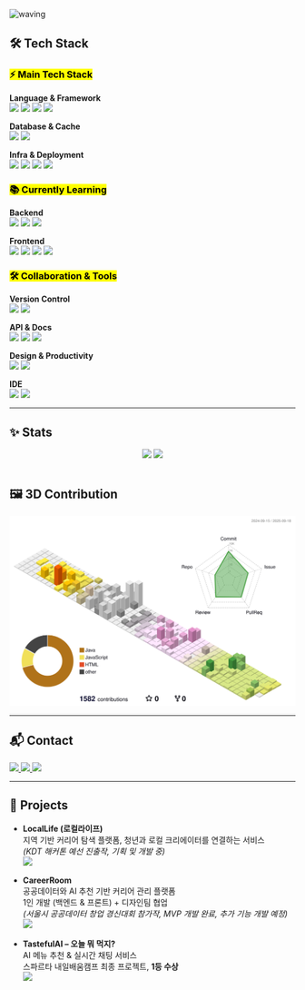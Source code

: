 <!--Title-->
![waving](https://capsule-render.vercel.app/api?type=waving&height=200&text=JIYOON&fontAlign=50&fontAlignY=40&color=gradient)

## 🛠 Tech Stack

<!-- Main Tech Stack -->
<h3 align="left"><mark> ⚡ Main Tech Stack </mark></h3>

**Language & Framework**  
<img src="https://img.shields.io/badge/Java-007396?style=for-the-badge&logo=java&logoColor=white"/>
<img src="https://img.shields.io/badge/SpringBoot-6DB33F?style=for-the-badge&logo=springboot&logoColor=white"/>
<img src="https://img.shields.io/badge/SpringSecurity-6DB33F?style=for-the-badge&logo=springsecurity&logoColor=white"/>
<img src="https://img.shields.io/badge/JPA/Hibernate-59666C?style=for-the-badge&logo=hibernate&logoColor=white"/>

**Database & Cache**  
<img src="https://img.shields.io/badge/MySQL-4479A1?style=for-the-badge&logo=mysql&logoColor=white"/>
<img src="https://img.shields.io/badge/Redis-DC382D?style=for-the-badge&logo=redis&logoColor=white"/>

**Infra & Deployment**  
<img src="https://img.shields.io/badge/AWS-232F3E?style=for-the-badge&logo=amazonaws&logoColor=white"/>
<img src="https://img.shields.io/badge/Vercel-000000?style=for-the-badge&logo=vercel&logoColor=white"/>
<img src="https://img.shields.io/badge/Docker-2496ED?style=for-the-badge&logo=docker&logoColor=white"/>
<img src="https://img.shields.io/badge/GitHub Actions-2088FF?style=for-the-badge&logo=githubactions&logoColor=white"/>

<!-- Currently Learning -->
<h3 align="left"><mark>📚 Currently Learning</mark></h3>

**Backend**  
<img src="https://img.shields.io/badge/QueryDSL-0078C0?style=for-the-badge&logo=graphql&logoColor=white"/>
<img src="https://img.shields.io/badge/Spring Batch-6DB33F?style=for-the-badge&logo=spring&logoColor=white"/>
<img src="https://img.shields.io/badge/WebSocket-010101?style=for-the-badge&logo=websocket&logoColor=white"/>

**Frontend**  
<img src="https://img.shields.io/badge/React-61DAFB?style=for-the-badge&logo=react&logoColor=black"/>
<img src="https://img.shields.io/badge/React Native-61DAFB?style=for-the-badge&logo=react&logoColor=black"/>
<img src="https://img.shields.io/badge/TypeScript-3178C6?style=for-the-badge&logo=typescript&logoColor=white"/>
<img src="https://img.shields.io/badge/jQuery-0769AD?style=for-the-badge&logo=jquery&logoColor=white"/>

<!-- Collaboration & Tools -->
<h3 align="left"><mark>🛠 Collaboration & Tools</mark></h3>

**Version Control**  
<img src="https://img.shields.io/badge/Git-F05032?style=for-the-badge&logo=git&logoColor=white"/>
<img src="https://img.shields.io/badge/GitHub-181717?style=for-the-badge&logo=github&logoColor=white"/>

**API & Docs**  
<img src="https://img.shields.io/badge/Swagger-85EA2D?style=for-the-badge&logo=swagger&logoColor=black"/>
<img src="https://img.shields.io/badge/Postman-FF6C37?style=for-the-badge&logo=postman&logoColor=white"/>
<img src="https://img.shields.io/badge/dbdiagram-1B72BE?style=for-the-badge&logo=diagramsdotnet&logoColor=white"/>

**Design & Productivity**  
<img src="https://img.shields.io/badge/Figma-F24E1E?style=for-the-badge&logo=figma&logoColor=white"/>
<img src="https://img.shields.io/badge/Notion-000000?style=for-the-badge&logo=notion&logoColor=white"/>

**IDE**  
<img src="https://img.shields.io/badge/IntelliJ IDEA-000000?style=for-the-badge&logo=intellijidea&logoColor=white"/>
<img src="https://img.shields.io/badge/VS Code-007ACC?style=for-the-badge&logo=visualstudiocode&logoColor=white"/>

---

## ✨ Stats

<div align="center">
  <img src="https://github-readme-stats.vercel.app/api?username=jiyoon0000&show_icons=true&count_private=true&include_all_commits=true&bg_color=30,dff6ff,e6e6fa&title_color=444444&text_color=444444" height="165px"/>
  <img src="https://github-readme-stats.vercel.app/api/top-langs/?username=jiyoon0000&layout=compact&langs_count=8&count_private=true&bg_color=30,dff6ff,e6e6fa&title_color=444444&text_color=444444" height="200px"/>
</div>

<br>

## 🖼 3D Contribution

![GitHub 3D Contribution](./profile-3d-contrib/profile-season-animate.svg?v=2)

---

## 📬 Contact

<div align="left">
  <a href="mailto:rlawldbs9128@gmail.com">
    <img src="https://img.shields.io/badge/Email-rlawldbs9128@gmail.com-dff6ff?style=for-the-badge&logo=gmail&logoColor=white"/>
  </a>
  <a href="https://jy3574.tistory.com" target="_blank">
    <img src="https://img.shields.io/badge/Blog-Tistory-e6e6fa?style=for-the-badge&logo=blogger&logoColor=white"/>
  </a>
  <a href="https://github.com/jiyoon0000" target="_blank">
    <img src="https://img.shields.io/badge/GitHub-fffde7?style=for-the-badge&logo=github&logoColor=444444"/>
  </a>
</div>

---

## 📂 Projects

- **LocalLife (로컬라이프)**  
  지역 기반 커리어 탐색 플랫폼, 청년과 로컬 크리에이터를 연결하는 서비스  
  *(KDT 해커톤 예선 진출작, 기획 및 개발 중)*  
  <a href="https://github.com/orgs/salayo-team/repositories" target="_blank">
    <img src="https://img.shields.io/badge/GitHub Repo-cccccc?style=for-the-badge&logo=github&logoColor=444444"/>
  </a>

- **CareerRoom**  
  공공데이터와 AI 추천 기반 커리어 관리 플랫폼  
  1인 개발 (백엔드 & 프론트) + 디자인팀 협업  
  *(서울시 공공데이터 창업 경신대회 참가작, MVP 개발 완료, 추가 기능 개발 예정)*   
  <a href="https://github.com/jiyoon0000/career" target="_blank">
    <img src="https://img.shields.io/badge/GitHub Repo-cccccc?style=for-the-badge&logo=github&logoColor=444444"/>
  </a>

- **TastefulAI – 오늘 뭐 먹지?**  
  AI 메뉴 추천 & 실시간 채팅 서비스  
  스파르타 내일배움캠프 최종 프로젝트, **1등 수상**  
  <a href="https://github.com/tasteful-ai/tasteful-ai" target="_blank">
    <img src="https://img.shields.io/badge/GitHub Repo-cccccc?style=for-the-badge&logo=github&logoColor=444444"/>
  </a>
